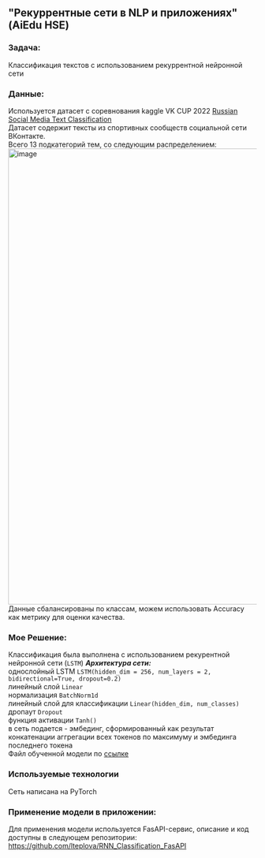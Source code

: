 ## "Рекуррентные сети в NLP и приложениях"(AiEdu HSE)

### Задача: 
Классификация текстов с использованием рекуррентной нейронной сети
### Данные:
Используется датасет с соревнования kaggle VK CUP 2022 
[Russian Social Media Text Classification](https://www.kaggle.com/datasets/mikhailma/russian-social-media-text-classification/data)  
Датасет содержит тексты из спортивных сообществ социальной сети ВКонтакте.  
Всего 13 подкатегорий тем, со следующим распределением:  
<img width="925" alt="image" src="https://github.com/lteplova/rnn_in_nlp/assets/38242392/6d384fac-73e5-4284-8442-6c260ad5ba28">  
Данные сбалансированы по классам, можем использовать Accuracy как метрику для оценки качества.  
### Мое Решение:
Классификация была выполнена с использованием рекурентной нейронной сети (```LSTM```)
***Архитектура сети:***  
однослойный LSTM ```LSTM(hidden_dim = 256, num_layers = 2, bidirectional=True, dropout=0.2)```  
линейный слой ```Linear```  
нормализация ```BatchNorm1d```  
линейный слой для классификации ```Linear(hidden_dim, num_classes)```  
дропаут ```Dropout```  
функция активации ```Tanh()```  
в сеть подается - эмбединг, сформированный как результат конкатенации аггрегации всех токенов по максимуму и эмбединга последнего токена  
Файл обученной модели по [ссылке](https://drive.google.com/file/d/1SECK0p2jrfBuhSRl4_o_BmH5eLcsSGY3/view?usp=drive_link)  
### Используемые технологии
Cеть написана на PyTorch

### Применение модели в приложении:

Для применения модели используется FasAPI-сервис, описание и код доступны в следующем репозитории: 
<a href="https://github.com/lteplova/RNN_Classification_FasAPI">https://github.com/lteplova/RNN_Classification_FasAPI</a>




